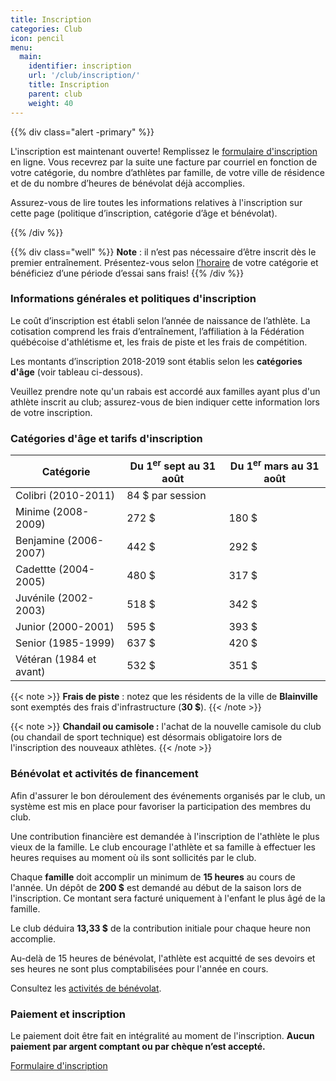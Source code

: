 ```yaml
---
title: Inscription
categories: Club
icon: pencil
menu:
  main:
    identifier: inscription
    url: '/club/inscription/'
    title: Inscription
    parent: club
    weight: 40
---
```


{{% div class="alert -primary" %}}

L'inscription est maintenant ouverte! Remplissez le [formulaire d'inscription](https://campagnes.corsaire-chaparral.org/page/preview/11) en ligne. Vous recevrez par la suite une facture par courriel en fonction de votre catégorie, du nombre d’athlètes par famille, de votre ville de résidence et de du nombre d’heures de bénévolat déjà accomplies.

Assurez-vous de lire toutes les informations relatives à l'inscription sur cette page (politique d’inscription, catégorie d’âge et bénévolat).

{{% /div %}}

{{% div class="well" %}}
**Note** : il n’est pas nécessaire d’être inscrit dès le premier entraînement. Présentez-vous selon [l’horaire](/club/entrainements) de votre catégorie et bénéficiez d’une période d’essai sans frais!
{{% /div %}}

### Informations générales et politiques d'inscription

Le coût d’inscription est établi selon l’année de naissance de l’athlète. La cotisation comprend les frais d’entraînement, l’affiliation à la Fédération québécoise d'athlétisme et, les frais de piste et les frais de compétition.

Les montants d’inscription 2018-2019 sont établis selon les **catégories d'âge** (voir tableau ci-dessous).

Veuillez prendre note qu'un rabais est accordé aux familles ayant plus d'un athlète inscrit au club; assurez-vous de bien indiquer cette information lors de votre inscription.

### Catégories d'âge et tarifs d'inscription

| Catégorie               | Du 1<sup>er</sup> sept au 31 août | Du 1<sup>er</sup> mars au 31 août |
| ----------------------- | --------------------------------- | --------------------------------  |
| Colibri (2010-2011)     | 84 $ par session                  |
| Minime (2008-2009)      | 272 $                             | 180 $
| Benjamine (2006-2007)   | 442 $                             | 292 $
| Cadettte (2004-2005)    | 480 $                             | 317 $
| Juvénile (2002-2003)    | 518 $                             | 342 $
| Junior (2000-2001)      | 595 $                             | 393 $
| Senior (1985-1999)      | 637 $                             | 420 $
| Vétéran (1984 et avant) | 532 $                             | 351 $

{{< note >}}
**Frais de piste** : notez que les résidents de la ville de **Blainville** sont exemptés des frais d'infrastructure (**30 $**).
{{< /note >}}

{{< note >}}
**Chandail ou camisole :** l'achat de la nouvelle camisole du club (ou chandail de sport technique) est désormais obligatoire lors de l'inscription des nouveaux athlètes.
{{< /note >}}

<!--
### Catégories d'âge et tarifs d'inscription (club Lachute)

| Catégorie               | Cotisation   |
| ----------------------- | ------------ |
| Benjamine (2005-2006)   | 90 $         |
| Cadette (2003-2004)     | 100 $        |
| Juvénile (2001-2002)    | 110 $        |
-->

### Bénévolat et activités de financement

Afin d'assurer le bon déroulement des événements organisés par le club, un système est mis en place pour favoriser la participation des membres du club.

Une contribution financière est demandée à l'inscription de l'athlète le plus vieux de la famille. Le club encourage l'athlète et sa famille à effectuer les heures requises au moment où ils sont sollicités par le club.

Chaque **famille** doit accomplir un minimum de **15 heures** au cours de l'année. Un dépôt de **200 $** est demandé au début de la saison lors de l'inscription. Ce montant sera facturé uniquement à l'enfant le plus âgé de la famille.

Le club déduira **13,33 $** de la contribution initiale pour chaque heure non accomplie.

Au-delà de 15 heures de bénévolat, l'athlète est acquitté de ses devoirs et ses heures ne sont plus comptabilisées pour l'année en cours.

Consultez les [activités de bénévolat](/club/benevolat/).

<!-- TODO: Refaire document bénévolat à jour -->
<!--Pour tous les détails, consultez le [document](https://corsaire-chaparral.org/assets/docs/systeme-contribution-benevolat.pdf) concernant le système de contribution de bénévolat.-->

### Paiement et inscription

Le paiement doit être fait en intégralité au moment de l'inscription. **Aucun paiement par argent comptant ou par chèque n’est accepté.**

<a class="btn btn-primary" href="https://campagnes.corsaire-chaparral.org/page/preview/11">Formulaire d'inscription</a>
